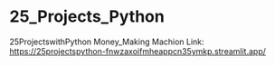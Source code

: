 # 25_Projects_Python
25ProjectswithPython
Money_Making Machion Link: https://25projectspython-fnwzaxoifmheappcn35ymkp.streamlit.app/

